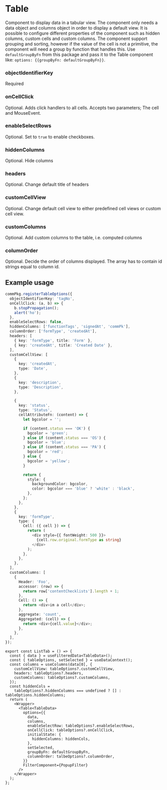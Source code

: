 # Table

Component to display data in a tabular view. The component only needs a data object and columns object in order to display a default view.
It is possible to configure different properties of the component such as hidden columns, custom cells and custom columns.
The component support grouping and sorting, however if the value of the cell is not a primitive, the component will need a group by function that handles this. Use `defaultGroupByFn` from this package and pass it to the Table component like: `options: {{groupByFn: defaultGroupByFn}}`.

### objectIdentifierKey

Required

### onCellClick

Optional. Adds click handlers to all cells. Accepts two parameters; The cell and MouseEvent.

### enableSelectRows

Optional. Set to `true` to enable checkboxes.

### hiddenColumns

Optional. Hide columns

### headers

Optional. Change default title of headers

### customCellView

Optional. Change default cell view to either predefined cell views or custom cell view.

### customColumns

Optional. Add custom columns to the table, i.e. computed columns

### columnOrder

Optional. Decide the order of columns displayed. The array has to contain id strings equal to column id.

## Example usage

```ts
commPkg.registerTableOptions({
  objectIdentifierKey: 'tagNo',
  onCellClick: (a, b) => {
    b.stopPropagation();
    alert('ho');
  },
  enableSelectRows: false,
  hiddenColumns: ['functionTags', 'signedAt', 'commPk'],
  columnOrder: ['formType', 'createdAt'],
  headers: [
    { key: 'formType', title: 'Form' },
    { key: 'createdAt', title: 'Created Date' },
  ],
  customCellView: [
    {
      key: 'createdAt',
      type: 'Date',
    },
    {
      key: 'description',
      type: 'Description',
    },

    {
      key: 'status',
      type: 'Status',
      cellAttributeFn: (content) => {
        let bgcolor = '';

        if (content.status === 'OK') {
          bgcolor = 'green';
        } else if (content.status === 'OS') {
          bgcolor = 'blue';
        } else if (content.status === 'PA') {
          bgcolor = 'red';
        } else {
          bgcolor = 'yellow';
        }

        return {
          style: {
            backgroundColor: bgcolor,
            color: bgcolor === 'blue' ? 'white' : 'black',
          },
        };
      },
    },
    {
      key: 'formType',
      type: {
        Cell: ({ cell }) => {
          return (
            <div style={{ fontWeight: 500 }}>
              {cell.row.original.formType as string}
            </div>
          );
        },
      },
    },
  ],
  customColumns: [
    {
      Header: 'Foo',
      accessor: (row) => {
        return row['contentChecklists'].length + 1;
      },
      Cell: () => {
        return <div>im a cell</div>;
      },
      aggregate: 'count',
      Aggregated: (cell) => {
        return <div>{cell.value}</div>;
      },
    },
  ],
});
```

```tsx
export const ListTab = () => {
  const { data } = useFilteredData<TableData>();
  const { tableOptions, setSelected } = useDataContext();
  const columns = useColumns(data[0], {
    customCellView: tableOptions?.customCellView,
    headers: tableOptions?.headers,
    customColumns: tableOptions?.customColumns,
  });
  const hiddenCols =
    tableOptions?.hiddenColumns === undefined ? [] : tableOptions.hiddenColumns;
  return (
    <Wrapper>
      <Table<TableData>
        options={{
          data,
          columns,
          enableSelectRow: tableOptions?.enableSelectRows,
          onCellClick: tableOptions?.onCellClick,
          initialState: {
            hiddenColumns: hiddenCols,
          },
          setSelected,
          groupByFn: defaultGroupByFn,
          columnOrder: talbeOptions?.columnOrder,
        }}
        FilterComponent={PopupFilter}
      />
    </Wrapper>
  );
};
```
